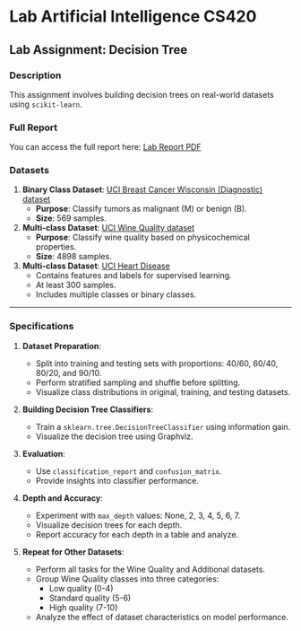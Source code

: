 # Lab Artificial Intelligence CS420

## Lab Assignment: Decision Tree

### Description
This assignment involves building decision trees on real-world datasets using `scikit-learn`.

### Full Report
You can access the full report here: [Lab Report PDF](https://drive.google.com/file/d/1sEL8unQ5DeqvrtGWO3lblDr6rPs8YxcT/view?usp=sharing)

### Datasets
1. **Binary Class Dataset**: [UCI Breast Cancer Wisconsin (Diagnostic) dataset](https://archive.ics.uci.edu/dataset/17/breast+cancer+wisconsin+diagnostic)
   - **Purpose**: Classify tumors as malignant (M) or benign (B).
   - **Size**: 569 samples.
2. **Multi-class Dataset**: [UCI Wine Quality dataset](https://archive.ics.uci.edu/dataset/186/wine+quality)
   - **Purpose**: Classify wine quality based on physicochemical properties.
   - **Size**: 4898 samples.
3. **Multi-class Dataset**: [UCI Heart Disease](https://archive.ics.uci.edu/dataset/45/heart+disease)
   - Contains features and labels for supervised learning.
   - At least 300 samples.
   - Includes multiple classes or binary classes.

---

### Specifications
1. **Dataset Preparation**:
   - Split into training and testing sets with proportions: 40/60, 60/40, 80/20, and 90/10.
   - Perform stratified sampling and shuffle before splitting.
   - Visualize class distributions in original, training, and testing datasets.

2. **Building Decision Tree Classifiers**:
   - Train a `sklearn.tree.DecisionTreeClassifier` using information gain.
   - Visualize the decision tree using Graphviz.

3. **Evaluation**:
   - Use `classification_report` and `confusion_matrix`.
   - Provide insights into classifier performance.

4. **Depth and Accuracy**:
   - Experiment with `max_depth` values: None, 2, 3, 4, 5, 6, 7.
   - Visualize decision trees for each depth.
   - Report accuracy for each depth in a table and analyze.

5. **Repeat for Other Datasets**:
   - Perform all tasks for the Wine Quality and Additional datasets.
   - Group Wine Quality classes into three categories:
     - Low quality (0-4)
     - Standard quality (5-6)
     - High quality (7-10)
   - Analyze the effect of dataset characteristics on model performance.

